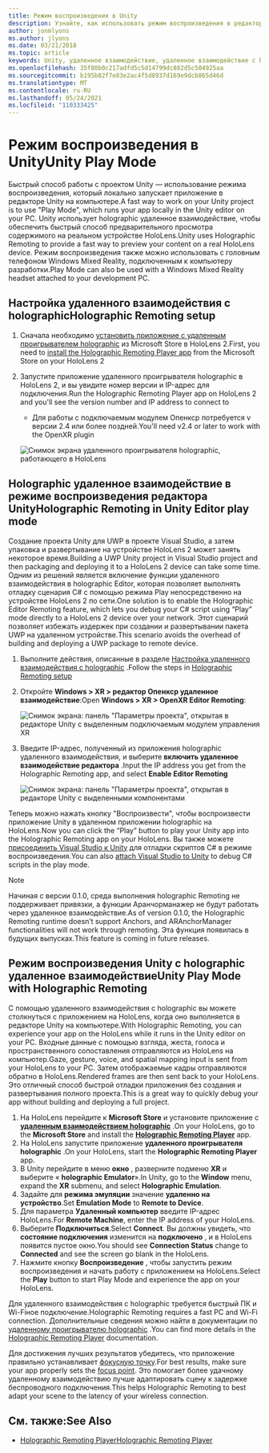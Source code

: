 ```yaml
---
title: Режим воспроизведения в Unity
description: Узнайте, как использовать режим воспроизведения в редакторе Unity для предварительного просмотра изменений приложения на устройстве без развертывания приложения.
author: jonmlyons
ms.author: jlyons
ms.date: 03/21/2018
ms.topic: article
keywords: Unity, удаленное взаимодействие, удаленное взаимодействие с holographic, holographic удаленное взаимодействие, HoloLens, гарнитура смешанной реальности, гарнитура Windows Mixed Reality, гарнитура виртуальной реальности, режим воспроизведения Unity
ms.openlocfilehash: 35f80b0c217adfd5c5d14799dc882d5c504925aa
ms.sourcegitcommit: b195b82f7e83e2ac4f5d8937d169e9dcb865d46d
ms.translationtype: MT
ms.contentlocale: ru-RU
ms.lasthandoff: 05/24/2021
ms.locfileid: "110333425"
---
```

# <a name="unity-play-mode"></a><span data-ttu-id="c87aa-104">Режим воспроизведения в Unity</span><span class="sxs-lookup"><span data-stu-id="c87aa-104">Unity Play Mode</span></span>

<span data-ttu-id="c87aa-105">Быстрый способ работы с проектом Unity — использование режима воспроизведения, который локально запускает приложение в редакторе Unity на компьютере.</span><span class="sxs-lookup"><span data-stu-id="c87aa-105">A fast way to work on your Unity project is to use "Play Mode", which runs your app locally in the Unity editor on your PC.</span></span> <span data-ttu-id="c87aa-106">Unity использует holographic удаленное взаимодействие, чтобы обеспечить быстрый способ предварительного просмотра содержимого на реальном устройстве HoloLens.</span><span class="sxs-lookup"><span data-stu-id="c87aa-106">Unity uses Holographic Remoting to provide a fast way to preview your content on a real HoloLens device.</span></span> <span data-ttu-id="c87aa-107">Режим воспроизведения также можно использовать с головным телефоном Windows Mixed Reality, подключенным к компьютеру разработки.</span><span class="sxs-lookup"><span data-stu-id="c87aa-107">Play Mode can also be used with a Windows Mixed Reality headset attached to your development PC.</span></span>

## <a name="holographic-remoting-setup"></a><span data-ttu-id="c87aa-108">Настройка удаленного взаимодействия с holographic</span><span class="sxs-lookup"><span data-stu-id="c87aa-108">Holographic Remoting setup</span></span>

1. <span data-ttu-id="c87aa-109">Сначала необходимо [установить приложение с удаленным проигрывателем holographic](https://www.microsoft.com/store/productId/9NBLGGH4SV40) из Microsoft Store в HoloLens 2.</span><span class="sxs-lookup"><span data-stu-id="c87aa-109">First, you need to [install the Holographic Remoting Player app](https://www.microsoft.com/store/productId/9NBLGGH4SV40) from the Microsoft Store on your HoloLens 2</span></span>
2. <span data-ttu-id="c87aa-110">Запустите приложение удаленного проигрывателя holographic в HoloLens 2, и вы увидите номер версии и IP-адрес для подключения.</span><span class="sxs-lookup"><span data-stu-id="c87aa-110">Run the Holographic Remoting Player app on HoloLens 2 and you'll see the version number and IP address to connect to</span></span>
    * <span data-ttu-id="c87aa-111">Для работы с подключаемым модулем Опенкср потребуется v версии 2.4 или более поздней.</span><span class="sxs-lookup"><span data-stu-id="c87aa-111">You'll need v2.4 or later to work with the OpenXR plugin</span></span>

    ![Снимок экрана удаленного проигрывателя holographic, работающего в HoloLens](images/openxr-features-img-01.png)

## <a name="holographic-remoting-in-unity-editor-play-mode"></a><span data-ttu-id="c87aa-113">Holographic удаленное взаимодействие в режиме воспроизведения редактора Unity</span><span class="sxs-lookup"><span data-stu-id="c87aa-113">Holographic Remoting in Unity Editor play mode</span></span>

<span data-ttu-id="c87aa-114">Создание проекта Unity для UWP в проекте Visual Studio, а затем упаковка и развертывание на устройстве HoloLens 2 может занять некоторое время.</span><span class="sxs-lookup"><span data-stu-id="c87aa-114">Building a UWP Unity project in Visual Studio project and then packaging and deploying it to a HoloLens 2 device can take some time.</span></span> <span data-ttu-id="c87aa-115">Одним из решений является включение функции удаленного взаимодействия в holographic Editor, которая позволяет выполнять отладку сценария C# с помощью режима Play непосредственно на устройстве HoloLens 2 по сети.</span><span class="sxs-lookup"><span data-stu-id="c87aa-115">One solution is to enable the Holographic Editor Remoting feature, which lets you debug your C# script using “Play” mode directly to a HoloLens 2 device over your network.</span></span> <span data-ttu-id="c87aa-116">Этот сценарий позволяет избежать издержек при создании и развертывании пакета UWP на удаленном устройстве.</span><span class="sxs-lookup"><span data-stu-id="c87aa-116">This scenario avoids the overhead of building and deploying a UWP package to remote device.</span></span>

1. <span data-ttu-id="c87aa-117">Выполните действия, описанные в разделе [Настройка удаленного взаимодействия с holographic](#holographic-remoting-setup) .</span><span class="sxs-lookup"><span data-stu-id="c87aa-117">Follow the steps in [Holographic Remoting setup](#holographic-remoting-setup)</span></span>
2. <span data-ttu-id="c87aa-118">Откройте **Windows > XR > редактор Опенкср удаленное взаимодействие**:</span><span class="sxs-lookup"><span data-stu-id="c87aa-118">Open **Windows > XR > OpenXR Editor Remoting**:</span></span>

    ![Снимок экрана: панель "Параметры проекта", открытая в редакторе Unity с выделенным подключаемым модулем управления XR](images/openxr-features-img-02.png)

3. <span data-ttu-id="c87aa-120">Введите IP-адрес, полученный из приложения holographic удаленного взаимодействия, и выберите **включить удаленное взаимодействие редактора** .</span><span class="sxs-lookup"><span data-stu-id="c87aa-120">Input the IP address you get from the Holographic Remoting app, and select **Enable Editor Remoting**</span></span>

    ![Снимок экрана: панель "Параметры проекта", открытая в редакторе Unity с выделенными компонентами](images/openxr-features-img-03.png)

<span data-ttu-id="c87aa-122">Теперь можно нажать кнопку "Воспроизвести", чтобы воспроизвести приложение Unity в удаленном приложении holographic на HoloLens.</span><span class="sxs-lookup"><span data-stu-id="c87aa-122">Now you can click the “Play” button to play your Unity app into the Holographic Remoting app on your HoloLens.</span></span> <span data-ttu-id="c87aa-123">Вы также можете [присоединить Visual Studio к Unity](/visualstudio/gamedev/unity/get-started/using-visual-studio-tools-for-unity?pivots=windows) для отладки скриптов C# в режиме воспроизведения.</span><span class="sxs-lookup"><span data-stu-id="c87aa-123">You can also [attach Visual Studio to Unity](/visualstudio/gamedev/unity/get-started/using-visual-studio-tools-for-unity?pivots=windows) to debug C# scripts in the play mode.</span></span>

> [!NOTE]
> <span data-ttu-id="c87aa-124">Начиная с версии 0.1.0, среда выполнения holographic Remoting не поддерживает привязки, а функции Аранчорманажер не будут работать через удаленное взаимодействие.</span><span class="sxs-lookup"><span data-stu-id="c87aa-124">As of version 0.1.0, the Holographic Remoting runtime doesn’t support Anchors, and ARAnchorManager functionalities will not work through remoting.</span></span>  <span data-ttu-id="c87aa-125">Эта функция появилась в будущих выпусках.</span><span class="sxs-lookup"><span data-stu-id="c87aa-125">This feature is coming in future releases.</span></span>

## <a name="unity-play-mode-with-holographic-remoting"></a><span data-ttu-id="c87aa-126">Режим воспроизведения Unity с holographic удаленное взаимодействие</span><span class="sxs-lookup"><span data-stu-id="c87aa-126">Unity Play Mode with Holographic Remoting</span></span>

<span data-ttu-id="c87aa-127">С помощью удаленного взаимодействия с holographic вы можете столкнуться с приложением на HoloLens, когда оно выполняется в редакторе Unity на компьютере.</span><span class="sxs-lookup"><span data-stu-id="c87aa-127">With Holographic Remoting, you can experience your app on the HoloLens while it runs in the Unity editor on your PC.</span></span> <span data-ttu-id="c87aa-128">Входные данные с помощью взгляда, жеста, голоса и пространственного сопоставления отправляются из HoloLens на компьютер.</span><span class="sxs-lookup"><span data-stu-id="c87aa-128">Gaze, gesture, voice, and spatial mapping input is sent from your HoloLens to your PC.</span></span> <span data-ttu-id="c87aa-129">Затем отображаемые кадры отправляются обратно в HoloLens.</span><span class="sxs-lookup"><span data-stu-id="c87aa-129">Rendered frames are then sent back to your HoloLens.</span></span> <span data-ttu-id="c87aa-130">Это отличный способ быстрой отладки приложения без создания и развертывания полного проекта.</span><span class="sxs-lookup"><span data-stu-id="c87aa-130">This is a great way to quickly debug your app without building and deploying a full project.</span></span>
1. <span data-ttu-id="c87aa-131">На HoloLens перейдите к **Microsoft Store** и установите приложение с **[удаленным взаимодействием holographic](https://www.microsoft.com/store/p/holographic-remoting-player/9nblggh4sv40)** .</span><span class="sxs-lookup"><span data-stu-id="c87aa-131">On your HoloLens, go to the **Microsoft Store** and install the **[Holographic Remoting Player](https://www.microsoft.com/store/p/holographic-remoting-player/9nblggh4sv40)** app.</span></span>
2. <span data-ttu-id="c87aa-132">На HoloLens запустите приложение **удаленного проигрывателя holographic** .</span><span class="sxs-lookup"><span data-stu-id="c87aa-132">On your HoloLens, start the **Holographic Remoting Player** app.</span></span>
3. <span data-ttu-id="c87aa-133">В Unity перейдите в меню **окно** , разверните подменю **XR** и выберите « **holographic Emulator**».</span><span class="sxs-lookup"><span data-stu-id="c87aa-133">In Unity, go to the **Window** menu, expand the **XR** submenu, and select **Holographic Emulation**.</span></span>
4. <span data-ttu-id="c87aa-134">Задайте для **режима эмуляции** значение **удаленно на устройство**.</span><span class="sxs-lookup"><span data-stu-id="c87aa-134">Set **Emulation Mode** to **Remote to Device**.</span></span>
5. <span data-ttu-id="c87aa-135">Для параметра **Удаленный компьютер** введите IP-адрес HoloLens.</span><span class="sxs-lookup"><span data-stu-id="c87aa-135">For **Remote Machine**, enter the IP address of your HoloLens.</span></span>
6. <span data-ttu-id="c87aa-136">Выберите **Подключиться**.</span><span class="sxs-lookup"><span data-stu-id="c87aa-136">Select **Connect**.</span></span> <span data-ttu-id="c87aa-137">Вы должны увидеть, что **состояние подключения** изменится на **подключено** , и в HoloLens появится пустое окно.</span><span class="sxs-lookup"><span data-stu-id="c87aa-137">You should see **Connection Status** change to **Connected** and see the screen go blank in the HoloLens.</span></span>
7. <span data-ttu-id="c87aa-138">Нажмите кнопку **Воспроизведение** , чтобы запустить режим воспроизведения и начать работу с приложением на HoloLens.</span><span class="sxs-lookup"><span data-stu-id="c87aa-138">Select the **Play** button to start Play Mode and experience the app on your HoloLens.</span></span>

<span data-ttu-id="c87aa-139">Для удаленного взаимодействия с holographic требуется быстрый ПК и Wi-Fiное подключение.</span><span class="sxs-lookup"><span data-stu-id="c87aa-139">Holographic Remoting requires a fast PC and Wi-Fi connection.</span></span> <span data-ttu-id="c87aa-140">Дополнительные сведения можно найти в документации по [удаленному проигрывателю holographic](../platform-capabilities-and-apis/holographic-remoting-player.md) .</span><span class="sxs-lookup"><span data-stu-id="c87aa-140">You can find more details in the [Holographic Remoting Player](../platform-capabilities-and-apis/holographic-remoting-player.md) documentation.</span></span>

<span data-ttu-id="c87aa-141">Для достижения лучших результатов убедитесь, что приложение правильно устанавливает [фокусную точку](focus-point-in-unity.md).</span><span class="sxs-lookup"><span data-stu-id="c87aa-141">For best results, make sure your app properly sets the [focus point](focus-point-in-unity.md).</span></span> <span data-ttu-id="c87aa-142">Это помогает более удачному удаленному взаимодействию лучше адаптировать сцену к задержке беспроводного подключения.</span><span class="sxs-lookup"><span data-stu-id="c87aa-142">This helps Holographic Remoting to best adapt your scene to the latency of your wireless connection.</span></span>

## <a name="see-also"></a><span data-ttu-id="c87aa-143">См. также:</span><span class="sxs-lookup"><span data-stu-id="c87aa-143">See Also</span></span>
* [<span data-ttu-id="c87aa-144">Holographic Remoting Player</span><span class="sxs-lookup"><span data-stu-id="c87aa-144">Holographic Remoting Player</span></span>](../platform-capabilities-and-apis/holographic-remoting-player.md)
